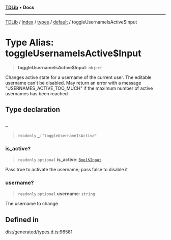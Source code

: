[**TDLib**](../../../../../../README.md) • **Docs**

***

[TDLib](../../../../../../modules.md) / [index](../../../../../README.md) / [types](../../../README.md) / [default](../README.md) / toggleUsernameIsActive$Input

# Type Alias: toggleUsernameIsActive$Input

> **toggleUsernameIsActive$Input**: `object`

Changes active state for a username of the current user. The editable username can't be disabled. May return an error with a message "USERNAMES_ACTIVE_TOO_MUCH" if the maximum number of active usernames has been reached

## Type declaration

### \_

> `readonly` **\_**: `"toggleUsernameIsActive"`

### is\_active?

> `readonly` `optional` **is\_active**: [`Bool$Input`](Bool$Input.md)

Pass true to activate the username; pass false to disable it

### username?

> `readonly` `optional` **username**: `string`

The username to change

## Defined in

dist/generated/types.d.ts:96581
